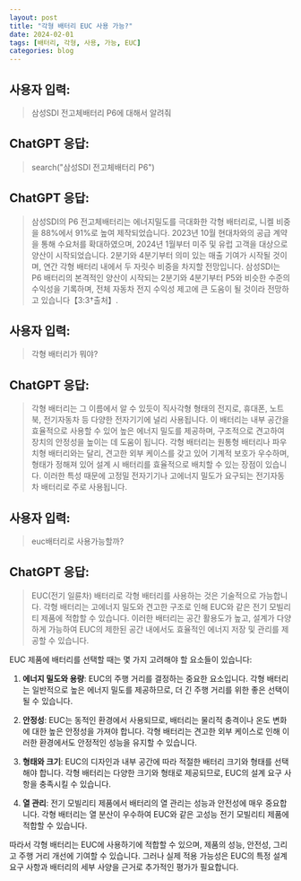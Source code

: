 ```yaml
---
layout: post
title: "각형 배터리 EUC 사용 가능?"
date: 2024-02-01
tags: [배터리, 각형, 사용, 가능, EUC]
categories: blog
---
```


## 사용자 입력:
> 삼성SDI 전고체배터리 P6에 대해서 알려줘

## ChatGPT 응답:
> search("삼성SDI 전고체배터리 P6")

## ChatGPT 응답:
> 삼성SDI의 P6 전고체배터리는 에너지밀도를 극대화한 각형 배터리로, 니켈 비중을 88%에서 91%로 높여 제작되었습니다. 2023년 10월 현대차와의 공급 계약을 통해 수요처를 확대하였으며, 2024년 1월부터 미주 및 유럽 고객을 대상으로 양산이 시작되었습니다. 2분기와 4분기부터 의미 있는 매출 기여가 시작될 것이며, 연간 각형 배터리 내에서 두 자릿수 비중을 차지할 전망입니다. 삼성SDI는 P6 배터리의 본격적인 양산이 시작되는 2분기와 4분기부터 P5와 비슷한 수준의 수익성을 기록하며, 전체 자동차 전지 수익성 제고에 큰 도움이 될 것이라 전망하고 있습니다【3:3†출처】.

## 사용자 입력:
> 각형 배터리가 뭐야?

## ChatGPT 응답:
> 각형 배터리는 그 이름에서 알 수 있듯이 직사각형 형태의 전지로, 휴대폰, 노트북, 전기자동차 등 다양한 전자기기에 널리 사용됩니다. 이 배터리는 내부 공간을 효율적으로 사용할 수 있어 높은 에너지 밀도를 제공하며, 구조적으로 견고하여 장치의 안정성을 높이는 데 도움이 됩니다. 각형 배터리는 원통형 배터리나 파우치형 배터리와는 달리, 견고한 외부 케이스를 갖고 있어 기계적 보호가 우수하며, 형태가 정해져 있어 설계 시 배터리를 효율적으로 배치할 수 있는 장점이 있습니다. 이러한 특성 때문에 고정밀 전자기기나 고에너지 밀도가 요구되는 전기자동차 배터리로 주로 사용됩니다.

## 사용자 입력:
> euc배터리로 사용가능할까?

## ChatGPT 응답:
> EUC(전기 일륜차) 배터리로 각형 배터리를 사용하는 것은 기술적으로 가능합니다. 각형 배터리는 고에너지 밀도와 견고한 구조로 인해 EUC와 같은 전기 모빌리티 제품에 적합할 수 있습니다. 이러한 배터리는 공간 활용도가 높고, 설계가 다양하게 가능하여 EUC의 제한된 공간 내에서도 효율적인 에너지 저장 및 관리를 제공할 수 있습니다.

EUC 제품에 배터리를 선택할 때는 몇 가지 고려해야 할 요소들이 있습니다:

1. **에너지 밀도와 용량**: EUC의 주행 거리를 결정하는 중요한 요소입니다. 각형 배터리는 일반적으로 높은 에너지 밀도를 제공하므로, 더 긴 주행 거리를 위한 좋은 선택이 될 수 있습니다.

2. **안정성**: EUC는 동적인 환경에서 사용되므로, 배터리는 물리적 충격이나 온도 변화에 대한 높은 안정성을 가져야 합니다. 각형 배터리는 견고한 외부 케이스로 인해 이러한 환경에서도 안정적인 성능을 유지할 수 있습니다.

3. **형태와 크기**: EUC의 디자인과 내부 공간에 따라 적절한 배터리 크기와 형태를 선택해야 합니다. 각형 배터리는 다양한 크기와 형태로 제공되므로, EUC의 설계 요구 사항을 충족시킬 수 있습니다.

4. **열 관리**: 전기 모빌리티 제품에서 배터리의 열 관리는 성능과 안전성에 매우 중요합니다. 각형 배터리는 열 분산이 우수하여 EUC와 같은 고성능 전기 모빌리티 제품에 적합할 수 있습니다.

따라서 각형 배터리는 EUC에 사용하기에 적합할 수 있으며, 제품의 성능, 안전성, 그리고 주행 거리 개선에 기여할 수 있습니다. 그러나 실제 적용 가능성은 EUC의 특정 설계 요구 사항과 배터리의 세부 사양을 근거로 추가적인 평가가 필요합니다.

